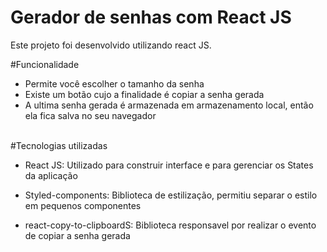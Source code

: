 # Gerador de senhas com React JS
Este projeto foi desenvolvido utilizando react JS. 
<br>

#Funcionalidade
<ul>
  <li>  Permite você escolher o tamanho da senha </li>
  <li>  Existe um botão cujo a finalidade é copiar a senha gerada </li>
  <li>  A ultima senha gerada é armazenada em armazenamento local,
    então ela fica salva no seu navegador </li>
</ul>
<br>
#Tecnologias utilizadas
<ul> <li> React JS: Utilizado para construir interface e para gerenciar os States da aplicação</li> </ul>
<ul> <li> Styled-components: Biblioteca de estilização, permitiu separar o estilo em pequenos componentes</li> </ul>
<ul> <li> react-copy-to-clipboardS: Biblioteca responsavel por realizar o evento de copiar a senha gerada</li> </ul>

